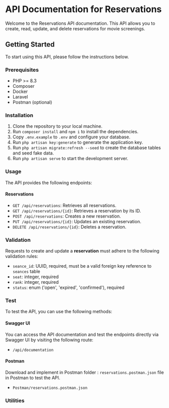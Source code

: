 # API Documentation for Reservations

Welcome to the Reservations API documentation. This API allows you to create, read, update, and delete reservations for movie screenings.

## Getting Started

To start using this API, please follow the instructions below.

### Prerequisites

- PHP >= 8.3
- Composer
- Docker
- Laravel
- Postman (optional)

### Installation

1. Clone the repository to your local machine.
2. Run `composer install` and `npm i` to install the dependencies.
3. Copy `.env.example` to `.env` and configure your database.
4. Run `php artisan key:generate` to generate the application key.
6. Run `php artisan migrate:refresh --seed` to create the database tables and seed fake data.
7. Run `php artisan serve` to start the development server.

### Usage

The API provides the following endpoints:

#### Reservations

- `GET /api/reservations`: Retrieves all reservations.
- `GET /api/reservations/{id}`: Retrieves a reservation by its ID.
- `POST /api/reservations`: Creates a new reservation.
- `PUT /api/reservations/{id}`: Updates an existing reservation.
- `DELETE /api/reservations/{id}`: Deletes a reservation.

### Validation

Requests to create and update a **reservation** must adhere to the following validation rules:

- `seance_id`: UUID, required, must be a valid foreign key reference to `seances` table
- `seat`: integer, required
- `rank`: integer, required
- `status`: enum ('open', 'expired', 'confirmed'), required

### Test

To test the API, you can use the following methods:

#### Swagger UI
You can access the API documentation and test the endpoints directly via Swagger UI by visiting the following route:

- `/api/documentation`

#### Postman 

Download and implement in Postman folder : `reservations.postman.json` file in Postman to test the API.

- `Postman/reservations.postman.json`


### Utilities

